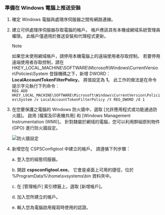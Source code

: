 ### <a name="prepare-for-a-push-installation-on-a-windows-computer"></a>準備在 Windows 電腦上推送安裝

1. 確定 Windows 電腦與處理序伺服器之間有網路連線。
1. 建立可供處理序伺服器存取電腦的帳戶。 帳戶應該具有本機或網域系統管理員權限。 此帳戶僅適用於推送安裝和代理程式更新。

   > [!NOTE]
   > 如果您未使用網域帳戶，請停用本機電腦上的遠端使用者存取控制。 若要停用遠端使用者存取控制，請在 HKEY_LOCAL_MACHINE\SOFTWARE\Microsoft\Windows\CurrentVersion\Policies\System 登錄機碼之下，新增 DWORD：**LocalAccountTokenFilterPolicy**。 將值設定為 **1**。 此工作的做法是在命令提示字元執行下列命令︰  
   `REG ADD HKEY_LOCAL_MACHINE\SOFTWARE\Microsoft\Windows\CurrentVersion\Policies\System /v LocalAccountTokenFilterPolicy /t REG_DWORD /d 1`
   >
   >
1. 在您要保護之電腦的 Windows 防火牆中，選取 [允許應用程式或功能通過防火牆]。 啟用 [檔案及印表機共用] 和 [Windows Management Instrumentation (WMI)]。 針對隸屬於網域的電腦，您可以利用群組原則物件 (GPO) 進行防火牆設定。

   ![防火牆設定](./media/site-recovery-prepare-push-install-mob-svc-win/mobility1.png)

1. 新增您在 CSPSConfigtool 中建立的帳戶。 請遵循下列步驟：

    a. 登入您的組態伺服器。

    b. 開啟 **cspsconfigtool.exe**。 它會是桌面上可用的捷徑，位於 %ProgramData%\home\svsystems\bin 資料夾中。

    c. 在 [管理帳戶] 索引標籤上，選取 [新增帳戶]。

    d. 加入您所建立的帳戶。

    e. 輸入您為電腦啟用複寫時使用的認證。
